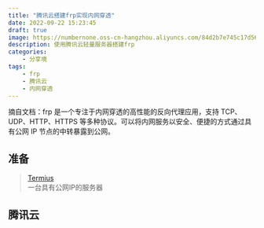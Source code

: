 ```yaml
---
title: "腾讯云搭建frp实现内网穿透"
date: 2022-09-22 15:23:45
draft: true
image: https://numbernone.oss-cn-hangzhou.aliyuncs.com/84d2b7e745c17d5671a9bccd6f707125.jpg
description: 使用腾讯云轻量服务器搭建frp
categories: 
    - 分享境
tags: 
    - frp
    - 腾讯云
    - 内网穿透
---
```


摘自文档：frp 是一个专注于内网穿透的高性能的反向代理应用，支持 TCP、UDP、HTTP、HTTPS 等多种协议。可以将内网服务以安全、便捷的方式通过具有公网 IP 节点的中转暴露到公网。

## 准备
> [Termius](https://termius.com/)  
> 一台具有公网IP的服务器

## 腾讯云

